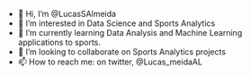 - 👋 Hi, I’m @LucasSAlmeida
- 👀 I’m interested in Data Science and Sports Analytics
- 🌱 I’m currently learning Data Analysis and Machine Learning applications to sports.
- 💞️ I’m looking to collaborate on Sports Analytics projects
- 📫 How to reach me: on twitter, @Lucas_meidaAL

<!---
LucasSAlmeida/LucasSAlmeida is a ✨ special ✨ repository because its `README.md` (this file) appears on your GitHub profile.
You can click the Preview link to take a look at your changes.
--->

